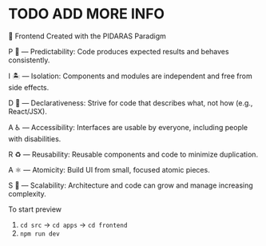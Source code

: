 # TODO ADD MORE INFO

🚀 Frontend Created with the PIDARAS Paradigm

P 🧭 — Predictability:
Code produces expected results and behaves consistently.

I 🏝️ — Isolation:
Components and modules are independent and free from side effects.

D 📜 — Declarativeness:
Strive for code that describes what, not how (e.g., React/JSX).

A ♿ — Accessibility:
Interfaces are usable by everyone, including people with disabilities.

R ♻️ — Reusability:
Reusable components and code to minimize duplication.

A ⚛️ — Atomicity:
Build UI from small, focused atomic pieces.

S 🌱 — Scalability:
Architecture and code can grow and manage increasing complexity.

To start preview
1. `cd src` → `cd apps` → `cd frontend`
2. `npm run dev`